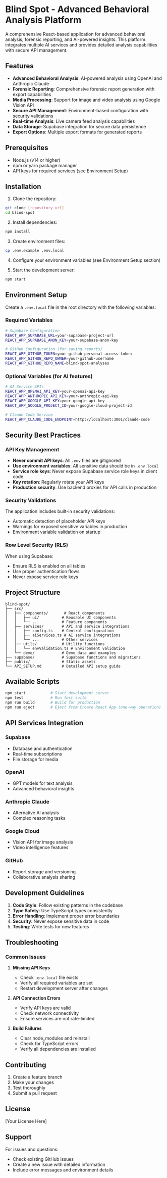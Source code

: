 # Blind Spot - Advanced Behavioral Analysis Platform

A comprehensive React-based application for advanced behavioral analysis, forensic reporting, and AI-powered insights. This platform integrates multiple AI services and provides detailed analysis capabilities with secure API management.

## Features

- **Advanced Behavioral Analysis**: AI-powered analysis using OpenAI and Anthropic Claude
- **Forensic Reporting**: Comprehensive forensic report generation with export capabilities
- **Media Processing**: Support for image and video analysis using Google Vision API
- **Secure API Management**: Environment-based configuration with security validations
- **Real-time Analysis**: Live camera feed analysis capabilities
- **Data Storage**: Supabase integration for secure data persistence
- **Export Options**: Multiple export formats for generated reports

## Prerequisites

- Node.js (v14 or higher)
- npm or yarn package manager
- API keys for required services (see Environment Setup)

## Installation

1. Clone the repository:

```bash
git clone [repository-url]
cd blind-spot
```

2. Install dependencies:

```bash
npm install
```

3. Create environment files:

```bash
cp .env.example .env.local
```

4. Configure your environment variables (see Environment Setup section)

5. Start the development server:

```bash
npm start
```

## Environment Setup

Create a `.env.local` file in the root directory with the following variables:

### Required Variables

```bash
# Supabase Configuration
REACT_APP_SUPABASE_URL=your-supabase-project-url
REACT_APP_SUPABASE_ANON_KEY=your-supabase-anon-key

# GitHub Configuration (for saving reports)
REACT_APP_GITHUB_TOKEN=your-github-personal-access-token
REACT_APP_GITHUB_REPO_OWNER=your-github-username
REACT_APP_GITHUB_REPO_NAME=blind-spot-analyses
```

### Optional Variables (for AI features)

```bash
# AI Service APIs
REACT_APP_OPENAI_API_KEY=your-openai-api-key
REACT_APP_ANTHROPIC_API_KEY=your-anthropic-api-key
REACT_APP_GOOGLE_API_KEY=your-google-api-key
REACT_APP_GOOGLE_PROJECT_ID=your-google-cloud-project-id

# Claude Code Service
REACT_APP_CLAUDE_CODE_ENDPOINT=http://localhost:3001/claude-code
```

## Security Best Practices

### API Key Management

- **Never commit API keys**: All `.env` files are gitignored
- **Use environment variables**: All sensitive data should be in `.env.local`
- **Service role keys**: Never expose Supabase service role keys in client code
- **Key rotation**: Regularly rotate your API keys
- **Production security**: Use backend proxies for API calls in production

### Security Validations

The application includes built-in security validations:

- Automatic detection of placeholder API keys
- Warnings for exposed sensitive variables in production
- Environment variable validation on startup

### Row Level Security (RLS)

When using Supabase:

- Ensure RLS is enabled on all tables
- Use proper authentication flows
- Never expose service role keys

## Project Structure

```text
blind-spot/
├── src/
│   ├── components/       # React components
│   │   ├── ui/          # Reusable UI components
│   │   └── ...          # Feature components
│   ├── services/        # API and service integrations
│   │   ├── config.ts    # Central configuration
│   │   ├── aiServices.ts # AI service integrations
│   │   └── ...          # Other services
│   ├── utils/           # Utility functions
│   │   └── envValidation.ts # Environment validation
│   └── demo/            # Demo data and examples
├── supabase/            # Supabase functions and migrations
├── public/              # Static assets
└── API_SETUP.md         # Detailed API setup guide
```

## Available Scripts

```bash
npm start           # Start development server
npm test            # Run test suite
npm run build       # Build for production
npm run eject       # Eject from Create React App (one-way operation)
```

## API Services Integration

### Supabase

- Database and authentication
- Real-time subscriptions
- File storage for media

### OpenAI

- GPT models for text analysis
- Advanced behavioral insights

### Anthropic Claude

- Alternative AI analysis
- Complex reasoning tasks

### Google Cloud

- Vision API for image analysis
- Video intelligence features

### GitHub

- Report storage and versioning
- Collaborative analysis sharing

## Development Guidelines

1. **Code Style**: Follow existing patterns in the codebase
2. **Type Safety**: Use TypeScript types consistently
3. **Error Handling**: Implement proper error boundaries
4. **Security**: Never expose sensitive data in code
5. **Testing**: Write tests for new features

## Troubleshooting

### Common Issues

1. **Missing API Keys**
   - Check `.env.local` file exists
   - Verify all required variables are set
   - Restart development server after changes

2. **API Connection Errors**
   - Verify API keys are valid
   - Check network connectivity
   - Ensure services are not rate-limited

3. **Build Failures**
   - Clear node_modules and reinstall
   - Check for TypeScript errors
   - Verify all dependencies are installed

## Contributing

1. Create a feature branch
2. Make your changes
3. Test thoroughly
4. Submit a pull request

## License

[Your License Here]

## Support

For issues and questions:

- Check existing GitHub issues
- Create a new issue with detailed information
- Include error messages and environment details
